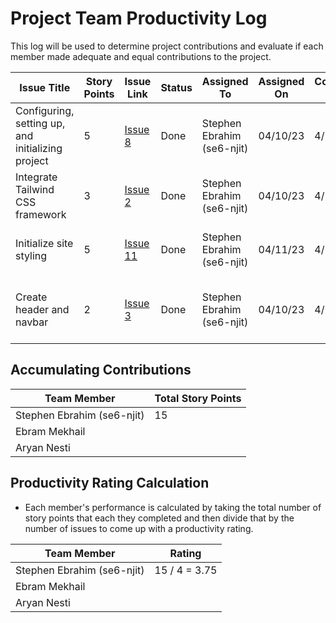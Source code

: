 # Project Team Productivity Log

This log will be used to determine project contributions and evaluate if each
member made adequate and equal contributions to the project.

| Issue Title                                       | Story Points | Issue Link                                                             | Status | Assigned To                | Assigned On | Completed On | Category      | Status Notes                                 |
| ------------------------------------------------- | ------------ | ---------------------------------------------------------------------- | ------ | -------------------------- | ----------- | ------------ | ------------- | -------------------------------------------- |
| Configuring, setting up, and initializing project | 5            | [Issue 8](https://github.com/NJIT-WIS/project-2-is-219-sea/issues/8)   | Done   | Stephen Ebrahim (se6-njit) | 04/10/23    | 4/11/23      | documentation | Finsihed setting up project                  |
| Integrate Tailwind CSS framework                  | 3            | [Issue 2](https://github.com/NJIT-WIS/project-2-is-219-sea/issues/2)   | Done   | Stephen Ebrahim (se6-njit) | 04/10/23    | 4/11/23      | user story    | configured and completed integration         |
| Initialize site styling                           | 5            | [Issue 11](https://github.com/NJIT-WIS/project-2-is-219-sea/issues/11) | Done   | Stephen Ebrahim (se6-njit) | 04/11/23    | 4/11/23      | user story    | completed styling and \_doc, \_app           |
| Create header and navbar                          | 2            | [Issue 3](https://github.com/NJIT-WIS/project-2-is-219-sea/issues/3)   | Done   | Stephen Ebrahim (se6-njit) | 04/10/23    | 4/11/23      | user story    | completed initial draft of navbar and header |

## Accumulating Contributions

| Team Member                | Total Story Points |
| -------------------------- | ------------------ |
| Stephen Ebrahim (se6-njit) | 15                 |
| Ebram Mekhail              |                    |
| Aryan Nesti                |                    |

## Productivity Rating Calculation

- Each member's performance is calculated by taking the total number of story
  points that each they completed and then divide that by the number of issues
  to come up with a productivity rating.

| Team Member                | Rating        |
| -------------------------- | ------------- |
| Stephen Ebrahim (se6-njit) | 15 / 4 = 3.75 |
| Ebram Mekhail              |               |
| Aryan Nesti                |               |
